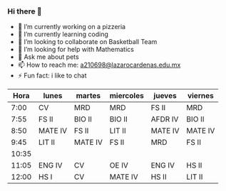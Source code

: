 ### Hi there 👋



- 🔭 I’m currently working on a pizzeria 
- 🌱 I’m currently learning coding
- 👯 I’m looking to collaborate on Basketball Team
- 🤔 I’m looking for help with Mathematics
- 💬 Ask me about pets
- 📫 How to reach me: a210698@lazarocardenas.edu.mx
- ⚡ Fun fact: i like to chat


| Hora  | lunes   | martes  | miercoles | jueves  | viernes |
|-------|---------|---------|-----------|---------|---------|
| 7:00  | CV      | MRD     | MRD       | FS II   | MRD     |
| 7:55  | FS II   | BIO II  | BIO II    | AFDR IV | BIO II  |
| 8:50  | MATE IV | FS II   | LIT II    | MATE IV | MATE IV |
| 9:45  | LIT II  | MATE IV | FS II     | MRD     | FS II   |
| 10:35 |         |         |           |         |         |
| 11:05 | ENG IV  | CV      | OE IV     | ENG IV  | HS II   |
| 12:00 | HS I    | CV      | MATE IV   | HS II   | LIT II  |
